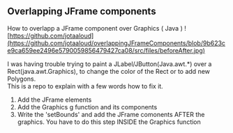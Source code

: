## Overlapping JFrame components
How to overlapp a JFrame component over Graphics ( Java )
![https://github.com/jotaaloud](https://github.com/jotaaloud/overlappingJFrameComponents/blob/9b623ce9ca659ee2496e5790059856479427ca08/src/files/beforeAfter.jpg)

I was having trouble trying to paint a JLabel/JButton(Java.awt.*) over a Rect(java.awt.Graphics), to change the color of the Rect or to add new Polygons.<br />
This is a repo to explain with a few words how to fix it.<br />

1. Add the JFrame elements <br />
2. Add the Graphics g function and its components <br />
3. Write the 'setBounds' and add the JFrame comonents AFTER the graphics. You have to do this step INSIDE the Graphics function<br />
